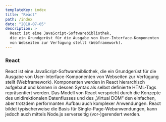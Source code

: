 ```yaml
---
templateKey: index
title: "React"
path: /index
date: "2018-07-05"
description: >
  React ist eine JavaScript-Softwarebibliothek, 
  die ein Grundgerüst für die Ausgabe von User-Interface-Komponenten
  von Webseiten zur Verfügung stellt (Webframework).
---
```


### React
  React ist eine JavaScript-Softwarebibliothek, 
  die ein Grundgerüst für die Ausgabe von User-Interface-Komponenten
  von Webseiten zur Verfügung stellt (Webframework). 
  Komponenten werden in React hierarchisch aufgebaut und können
  in dessen Syntax als selbst definierte HTML-Tags repräsentiert werden.
  Das Modell von React verspricht durch die Konzepte des
  unidirektionalen Datenflusses und des „Virtual DOM“ den
  einfachen, aber trotzdem performanten Aufbau auch
  komplexer Anwendungen. React bildet typischerweise die Basis
  für Single-Page-Webanwendungen, kann jedoch auch mittels Node.js
  serverseitig (vor-)gerendert werden.
